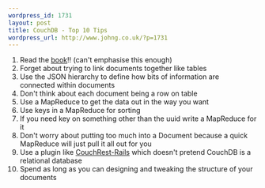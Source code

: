 ```yaml
--- 
wordpress_id: 1731
layout: post
title: CouchDB - Top 10 Tips
wordpress_url: http://www.johng.co.uk/?p=1731
---
```

<ol>
	<li>Read the <a href="http://books.couchdb.org/">book</a>!! (can't emphasise this enough)</li>
	<li>Forget about trying to link documents together like tables</li>
	<li>Use the JSON hierarchy to define how bits of information are connected within documents</li>
	<li>Don't think about each document being a row on table</li>
	<li>Use a MapReduce to get the data out in the way you want</li>
	<li><em><span style="font-style: normal;">Use keys in a MapReduce for sorting</span></em></li>
	<li>If you need key on something other than the uuid write a MapReduce for it</li>
	<li><em><span style="font-style: normal;">Don't worry about putting too much into a Document because a quick MapReduce will just pull it all out for you</span></em></li>
	<li><em><span style="font-style: normal;">Use a plugin like <a href="http://github.com/hpoydar/couchrest-rails">CouchRest-Rails</a> which doesn't pretend CouchDB is a relational database</span></em></li>
	<li>Spend as long as you can designing and tweaking the structure of your documents</li>
</ol>
